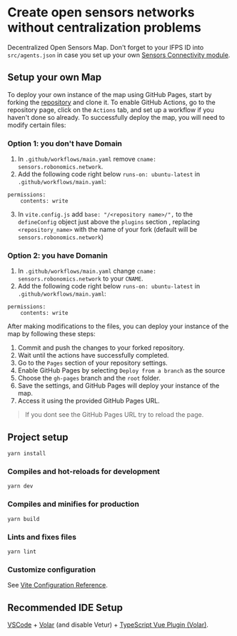 # Create open sensors networks without centralization problems

Decentralized Open Sensors Map. Don't forget to your IFPS ID into `src/agents.json` in case you set up your own [Sensors Connectivity module](https://github.com/airalab/sensors-connectivity/tree/master).

## Setup your own Map

To deploy your own instance of the map using GitHub Pages, start by forking the [repository](https://github.com/airalab/sensors.robonomics.network) and clone it. To enable GitHub Actions, go to the repository page, click on the `Actions` tab, and set up a workflow if you haven't done so already.
To successfully deploy the map, you will need to modify certain files:

### Option 1: you don't have Domain

1. In `.github/workflows/main.yaml` remove `cname: sensors.robonomics.network`.
2.  Add the following code right below `runs-on: ubuntu-latest` in `.github/workflows/main.yaml`: 
```
permissions: 
    contents: write
```
3. In `vite.config.js` add `base: "/<repository name>/",` to the `defineConfig` object just above the `plugins` section , replacing `<repository_name>` with the name of your fork (default will be `sensors.robonomics.network`)

### Option 2: you have Domanin

1. In `.github/workflows/main.yaml` change `cname: sensors.robonomics.network` to your `CNAME`.
2.  Add the following code right below `runs-on: ubuntu-latest` in `.github/workflows/main.yaml`: 
```
permissions: 
    contents: write
```

After making modifications to the files, you can deploy your instance of the map by following these steps:

1. Commit and push the changes to your forked repository. 
2. Wait until the actions have successfully completed.
3. Go to the `Pages` section of your repository settings.
4. Enable GitHub Pages by selecting `Deploy from a branch` as the source
5. Choose the `gh-pages` branch and the `root` folder.
6. Save the settings, and GitHub Pages will deploy your instance of the map. 
7. Access it using the provided GitHub Pages URL. 

> If you dont see the GitHub Pages URL try to reload the page.

## Project setup

```
yarn install
```

### Compiles and hot-reloads for development

```
yarn dev
```

### Compiles and minifies for production

```
yarn build
```

### Lints and fixes files

```
yarn lint
```

### Customize configuration

See [Vite Configuration Reference](https://vitejs.dev/config/).

## Recommended IDE Setup

[VSCode](https://code.visualstudio.com/) + [Volar](https://marketplace.visualstudio.com/items?itemName=Vue.volar) (and disable Vetur) + [TypeScript Vue Plugin (Volar)](https://marketplace.visualstudio.com/items?itemName=Vue.vscode-typescript-vue-plugin).
